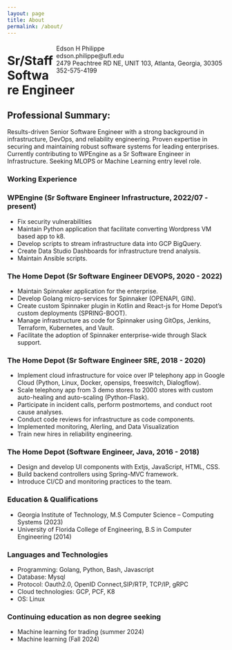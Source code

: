 ```yaml
---
layout: page
title: About
permalink: /about/
---
```


<span style="float:right;padding:6px"> 
Edson H Philippe<br>
  edson.philippe@ufl.edu <br> 2479 Peachtree RD NE, UNIT 103, Atlanta, Georgia, 30305 <br> 
  352-575-4199<br>
</span>

# Sr/Staff Software Engineer

## Professional Summary:
Results-driven Senior Software Engineer with a strong background in infrastructure, DevOps, and reliability engineering. Proven expertise in securing and maintaining robust software systems for leading enterprises. Currently contributing to WPEngine as a Sr Software Engineer in Infrastructure. Seeking MLOPS or Machine Learning entry level role.

### Working Experience

### WPEngine (Sr Software Engineer Infrastructure, 2022/07 - present)
- Fix security vulnerabilities
- Maintain Python application that facilitate converting Wordpress VM based app to k8.
- Develop scripts to stream infrastructure data into GCP BigQuery.
- Create Data Studio Dashboards for infrastructure trend analysis.
- Maintain Ansible scripts.

### The Home Depot (Sr Software Engineer DEVOPS, 2020 - 2022)
- Maintain Spinnaker application for the enterprise.
- Develop Golang micro-services for Spinnaker (OPENAPI, GIN).
- Create custom Spinnaker plugin in Kotlin and React-js for Home Depot’s custom deployments (SPRING-BOOT).
- Manage infrastructure as code for Spinnaker using GitOps, Jenkins, Terraform, Kubernetes, and Vault.
- Facilitate the adoption of Spinnaker enterprise-wide through Slack support.

### The Home Depot (Sr Software Engineer SRE, 2018 - 2020)
- Implement cloud infrastructure for voice over IP telephony app in Google Cloud (Python, Linux, Docker, opensips, freeswitch, Dialogflow).
- Scale telephony app from 3 demo stores to 2000 stores with custom auto-healing and auto-scaling (Python-Flask).
- Participate in incident calls, perform postmortems, and conduct root cause analyses.
- Conduct code reviews for infrastructure as code components.
- Implemented monitoring, Alerling, and Data Visualization
- Train new hires in reliability engineering.

### The Home Depot (Software Engineer, Java, 2016 - 2018) 
- Design and develop UI components with Extjs, JavaScript, HTML, CSS.
- Build backend controllers using Spring-MVC framework.
- Introduce CI/CD and monitoring practices to the team.

### Education & Qualifications
- Georgia Institute of Technology, M.S Computer Science – Computing Systems (2023)
- University of Florida College of Engineering, B.S in Computer Engineering (2014)

### Languages and Technologies
- Programming: Golang, Python, Bash, Javascript
- Database: Mysql
- Protocol: Oauth2.0, OpenID Connect,SIP/RTP, TCP/IP, gRPC
- Cloud technologies: GCP, PCF, K8
- OS: Linux

### Continuing education as non degree seeking  
- Machine learning for trading (summer 2024)
- Machine learning (Fall 2024)


